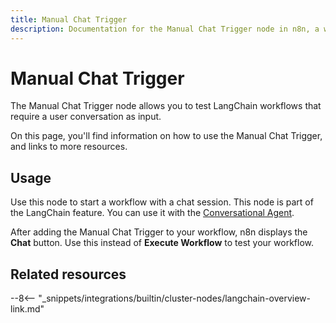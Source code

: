 ```yaml
---
title: Manual Chat Trigger
description: Documentation for the Manual Chat Trigger node in n8n, a workflow automation platform. Includes details of operations and configuration, and links to examples and credentials information.
---
```


# Manual Chat Trigger

The Manual Chat Trigger node allows you to test LangChain workflows that require a user conversation as input.

On this page, you'll find information on how to use the Manual Chat Trigger, and links to more resources.

<!--
!!! note "Examples and templates"
	For usage examples and templates to help you get started, refer to n8n's [LangChain integrations](https://n8n.io/integrations/langchain/){:target=_blank .external-link} page.
	-->

## Usage

Use this node to start a workflow with a chat session. This node is part of the LangChain feature. You can use it with the [Conversational Agent](/integrations/builtin/cluster-nodes/root-nodes/n8n-nodes-langchain.conversationalagent/).

After adding the Manual Chat Trigger to your workflow, n8n displays the **Chat** button. Use this instead of **Execute Workflow** to test your workflow.

## Related resources

<!--
View [example workflows and related content](https://n8n.io/integrations/langchain/){:target=_blank .external-link} on n8n's website.-->

--8<-- "_snippets/integrations/builtin/cluster-nodes/langchain-overview-link.md"


